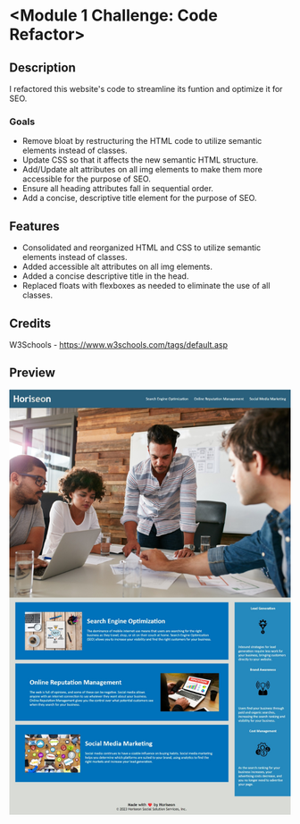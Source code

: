 # <Module 1 Challenge: Code Refactor>

## Description

I refactored this website's code to streamline its funtion and optimize it for SEO.

### Goals
- Remove bloat by restructuring the HTML code to utilize semantic elements instead of classes.
- Update CSS so that it affects the new semantic HTML structure.
- Add/Update alt attributes on all img elements to make them more accessible for the purpose of SEO.
- Ensure all heading attributes fall in sequential order.
- Add a concise, descriptive title element for the purpose of SEO.

## Features

- Consolidated and reorganized HTML and CSS to utilize semantic elements instead of classes.
- Added accessible alt attributes on all img elements.
- Added a concise descriptive title in the head.
- Replaced floats with flexboxes as needed to eliminate the use of all classes.

## Credits

W3Schools - https://www.w3schools.com/tags/default.asp

## Preview

![Screenshot](./Develop/assets/images/screenshot.jpeg)